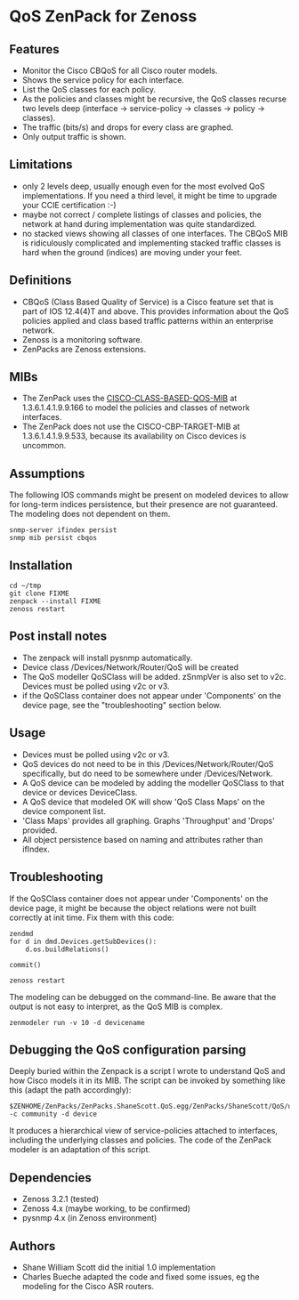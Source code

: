 QoS ZenPack for Zenoss
======================


Features
--------

- Monitor the Cisco CBQoS for all Cisco router models.
- Shows the service policy for each interface.
- List the QoS classes for each policy.
- As the policies and classes might be recursive, the QoS classes recurse two levels deep (interface → service-policy → classes → policy → classes).
- The traffic (bits/s) and drops for every class are graphed.
- Only output traffic is shown.


Limitations
-----------

- only 2 levels deep, usually enough even for the most evolved QoS implementations. If you need a third level, it might be time to upgrade your CCIE certification :-)
- maybe not correct / complete listings of classes and policies, the network at hand during implementation was quite standardized.
- no stacked views showing all classes of one interfaces. The CBQoS MIB is ridiculously complicated and implementing stacked traffic classes is hard when the ground (indices) are moving under your feet.


Definitions
-----------

- CBQoS (Class Based Quality of Service) is a Cisco feature set that is part of IOS 12.4(4)T and above. This provides information about the QoS policies applied and class based traffic patterns within an enterprise network.
- Zenoss is a monitoring software.
- ZenPacks are Zenoss extensions.

MIBs
----

- The ZenPack uses the [CISCO-CLASS-BASED-QOS-MIB](http://tools.cisco.com/Support/SNMP/do/BrowseOID.do?objectInput=1.3.6.1.4.1.9.9.166&translate=Translate&submitValue=SUBMIT) at 1.3.6.1.4.1.9.9.166 to model the policies and classes of network interfaces.
- The ZenPack does not use the CISCO-CBP-TARGET-MIB at 1.3.6.1.4.1.9.9.533, because its availability on Cisco devices is uncommon.


Assumptions
-----------

The following IOS commands might be present on modeled devices to allow for long-term indices persistence, but their presence are not guaranteed. The modeling does not dependent on them.

    snmp-server ifindex persist
    snmp mib persist cbqos


Installation
------------

    cd ~/tmp
    git clone FIXME
    zenpack --install FIXME
    zenoss restart


Post install notes
------------------

- The zenpack will install pysnmp automatically.
- Device class /Devices/Network/Router/QoS will be created
- The QoS modeller QoSClass will be added. zSnmpVer is also set to v2c. Devices must be polled using v2c or v3.
- if the QoSClass container does not appear under 'Components' on the device page, see the "troubleshooting" section below.


Usage
-----

- Devices must be polled using v2c or v3.
- QoS devices do not need to be in this /Devices/Network/Router/QoS specifically, but do need to be somewhere under /Devices/Network.
- A QoS device can be modeled by adding the modeller QoSClass to that device or devices DeviceClass.
- A QoS device that modeled OK will show 'QoS Class Maps' on the device component list.
- 'Class Maps' provides all graphing. Graphs 'Throughput' and 'Drops' provided.
- All object persistence based on naming and attributes rather than ifIndex.


Troubleshooting
---------------

If the QoSClass container does not appear under 'Components' on the device page, it might be because the object relations were not built correctly at init time. Fix them with this code:

    zendmd
    for d in dmd.Devices.getSubDevices():
        d.os.buildRelations()

    commit()

    zenoss restart

The modeling can be debugged on the command-line. Be aware that the output is not easy to interpret, as the QoS MIB is complex.

    zenmodeler run -v 10 -d devicename


Debugging the QoS configuration parsing
---------------------------------------

Deeply buried within the Zenpack is a script I wrote to understand QoS and how Cisco models it in its MIB. The script can be invoked by something like this (adapt the path accordingly):

    $ZENHOME/ZenPacks/ZenPacks.ShaneScott.QoS.egg/ZenPacks/ShaneScott/QoS/utils/qos_parser.py -c community -d device

It produces a hierarchical view of service-policies attached to interfaces, including the underlying classes and policies. The code of the ZenPack modeler is an adaptation of this script.


Dependencies
------------

- Zenoss 3.2.1 (tested)
- Zenoss 4.x (maybe working, to be confirmed)
- pysnmp 4.x (in Zenoss environment)


Authors
-------

- Shane William Scott did the initial 1.0 implementation
- Charles Bueche adapted the code and fixed some issues, eg the modeling for the Cisco ASR routers.

